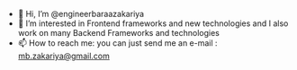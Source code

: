 - 👋 Hi, I’m @engineerbaraazakariya
- 👀 I’m interested in Frontend frameworks and new technologies and I also work on many Backend Frameworks and technologies
- 📫 How to reach me: you can just send me an e-mail : mb.zakariya@gmail.com

<!---
engineerbaraazakariya/engineerbaraazakariya is a ✨ special ✨ repository because its `README.md` (this file) appears on your GitHub profile.
You can click the Preview link to take a look at your changes.
--->
